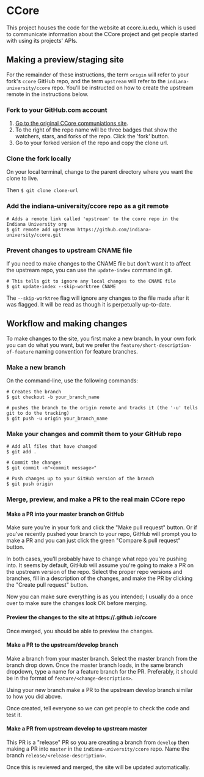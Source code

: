 # CCore

This project houses the code for the website at ccore.iu.edu, which is used to communicate information 
about the CCore project and get people started with using its projects' APIs.

## Making a preview/staging site

For the remainder of these instructions, the term `origin` will refer to your fork's `ccore` GitHub repo, 
and the term `upstream` will refer to the `indiana-university/ccore` repo. You'll be instructed on how to create the 
upstream remote in the instructions below.

### Fork to your GitHub.com account

 1. [Go to the original CCore communiations site](https://github.com/indiana-university/ccore).
 2. To the right of the repo name will be three badges that show the watchers, stars, and forks of the repo. Click the 'fork' button.
 3. Go to your forked version of the repo and copy the clone url.

### Clone the fork locally

On your local terminal, change to the parent directory where you want the clone to live.

Then `$ git clone clone-url`

### Add the indiana-university/ccore repo as a git remote

```
# Adds a remote link called 'upstream' to the ccore repo in the Indiana University org 
$ git remote add upstream https://github.com/indiana-university/ccore.git
```

### Prevent changes to upstream CNAME file

If you need to make changes to the CNAME file but don't want it to affect the upstream repo, you can use the `update-index` command in git.

```
# This tells git to ignore any local changes to the CNAME file
$ git update-index --skip-worktree CNAME
```


The `--skip-worktree` flag will ignore any changes to the file made after it was flagged. It will be read as though it is perpetually up-to-date.

## Workflow and making changes

To make changes to the site, you first make a new branch. In your own fork you can do what you want, 
but we prefer the `feature/short-description-of-feature` naming convention for feature branches.

### Make a new branch

On the command-line, use the following commands:

```
# Creates the branch
$ git checkout -b your_branch_name

# pushes the branch to the origin remote and tracks it (the '-u' tells git to do the tracking)
$ git push -u origin your_branch_name
```

### Make your changes and commit them to your GitHub repo

```
# Add all files that have changed
$ git add .

# Commit the changes
$ git commit -m"<commit message>"

# Push changes up to your GitHub version of the branch
$ git push origin
```

### Merge, preview, and make a PR to the real main CCore repo 

#### Make a PR into your master branch on GitHub

Make sure you're in your fork and click the "Make pull request" button. Or if you've recently pushed your branch to 
your repo, GitHub will prompt you to make a PR and you can just click the green "Compare & pull request" button.

In both cases, you'll probably have to change what repo you're pushing into. It seems by default, GitHub will 
assume you're going to make a PR on the upstream version of the repo. Select the proper repo versions and branches, 
fill in a description of the changes, and make the PR by clicking the "Create pull request" button.

Now you can make sure everything is as you intended; I usually do a once over to make sure the changes look OK before merging.

#### Preview the changes to the site at https://<your-username>.github.io/ccore

Once merged, you should be able to preview the changes.

#### Make a PR to the upstream/develop branch

Make a branch from your master branch. Select the master branch from the branch drop down. Once the master branch 
loads, in the same branch dropdown, type a name for a feature branch for the PR. Preferably, it should be in the format 
of `feature/<change-description>`. 

Using your new branch make a PR to the upstream develop branch similar to how you did above.

Once created, tell everyone so we can get people to check the code and test it.

#### Make a PR from upstream develop to upstream master

This PR is a "release" PR so you are creating a branch from `develop` then making a PR into `master` 
in the `indiana-university/ccore` repo. Name the branch `release/<release-description>`.

Once this is reviewed and merged, the site will be updated automatically.  
